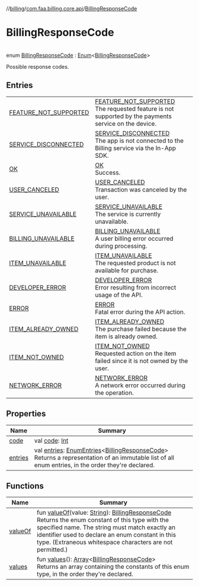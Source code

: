 //[billing](../../../index.md)/[com.faa.billing.core.api](../index.md)/[BillingResponseCode](index.md)

# BillingResponseCode

\
enum [BillingResponseCode](index.md) : [Enum](https://kotlinlang.org/api/latest/jvm/stdlib/kotlin/-enum/index.html)&lt;[BillingResponseCode](index.md)&gt; 

Possible response codes.

## Entries

| | |
|---|---|
| [FEATURE_NOT_SUPPORTED](-f-e-a-t-u-r-e_-n-o-t_-s-u-p-p-o-r-t-e-d/index.md) | [FEATURE_NOT_SUPPORTED](-f-e-a-t-u-r-e_-n-o-t_-s-u-p-p-o-r-t-e-d/index.md)<br>The requested feature is not supported by the payments service on the device. |
| [SERVICE_DISCONNECTED](-s-e-r-v-i-c-e_-d-i-s-c-o-n-n-e-c-t-e-d/index.md) | [SERVICE_DISCONNECTED](-s-e-r-v-i-c-e_-d-i-s-c-o-n-n-e-c-t-e-d/index.md)<br>The app is not connected to the Billing service via the In-App SDK. |
| [OK](-o-k/index.md) | [OK](-o-k/index.md)<br>Success. |
| [USER_CANCELED](-u-s-e-r_-c-a-n-c-e-l-e-d/index.md) | [USER_CANCELED](-u-s-e-r_-c-a-n-c-e-l-e-d/index.md)<br>Transaction was canceled by the user. |
| [SERVICE_UNAVAILABLE](-s-e-r-v-i-c-e_-u-n-a-v-a-i-l-a-b-l-e/index.md) | [SERVICE_UNAVAILABLE](-s-e-r-v-i-c-e_-u-n-a-v-a-i-l-a-b-l-e/index.md)<br>The service is currently unavailable. |
| [BILLING_UNAVAILABLE](-b-i-l-l-i-n-g_-u-n-a-v-a-i-l-a-b-l-e/index.md) | [BILLING_UNAVAILABLE](-b-i-l-l-i-n-g_-u-n-a-v-a-i-l-a-b-l-e/index.md)<br>A user billing error occurred during processing. |
| [ITEM_UNAVAILABLE](-i-t-e-m_-u-n-a-v-a-i-l-a-b-l-e/index.md) | [ITEM_UNAVAILABLE](-i-t-e-m_-u-n-a-v-a-i-l-a-b-l-e/index.md)<br>The requested product is not available for purchase. |
| [DEVELOPER_ERROR](-d-e-v-e-l-o-p-e-r_-e-r-r-o-r/index.md) | [DEVELOPER_ERROR](-d-e-v-e-l-o-p-e-r_-e-r-r-o-r/index.md)<br>Error resulting from incorrect usage of the API. |
| [ERROR](-e-r-r-o-r/index.md) | [ERROR](-e-r-r-o-r/index.md)<br>Fatal error during the API action. |
| [ITEM_ALREADY_OWNED](-i-t-e-m_-a-l-r-e-a-d-y_-o-w-n-e-d/index.md) | [ITEM_ALREADY_OWNED](-i-t-e-m_-a-l-r-e-a-d-y_-o-w-n-e-d/index.md)<br>The purchase failed because the item is already owned. |
| [ITEM_NOT_OWNED](-i-t-e-m_-n-o-t_-o-w-n-e-d/index.md) | [ITEM_NOT_OWNED](-i-t-e-m_-n-o-t_-o-w-n-e-d/index.md)<br>Requested action on the item failed since it is not owned by the user. |
| [NETWORK_ERROR](-n-e-t-w-o-r-k_-e-r-r-o-r/index.md) | [NETWORK_ERROR](-n-e-t-w-o-r-k_-e-r-r-o-r/index.md)<br>A network error occurred during the operation. |

## Properties

| Name | Summary |
|---|---|
| [code](code.md) | val [code](code.md): [Int](https://kotlinlang.org/api/latest/jvm/stdlib/kotlin/-int/index.html) |
| [entries](entries.md) | val [entries](entries.md): [EnumEntries](https://kotlinlang.org/api/latest/jvm/stdlib/kotlin.enums/-enum-entries/index.html)&lt;[BillingResponseCode](index.md)&gt;<br>Returns a representation of an immutable list of all enum entries, in the order they're declared. |

## Functions

| Name | Summary |
|---|---|
| [valueOf](value-of.md) | fun [valueOf](value-of.md)(value: [String](https://kotlinlang.org/api/latest/jvm/stdlib/kotlin/-string/index.html)): [BillingResponseCode](index.md)<br>Returns the enum constant of this type with the specified name. The string must match exactly an identifier used to declare an enum constant in this type. (Extraneous whitespace characters are not permitted.) |
| [values](values.md) | fun [values](values.md)(): [Array](https://kotlinlang.org/api/latest/jvm/stdlib/kotlin/-array/index.html)&lt;[BillingResponseCode](index.md)&gt;<br>Returns an array containing the constants of this enum type, in the order they're declared. |
